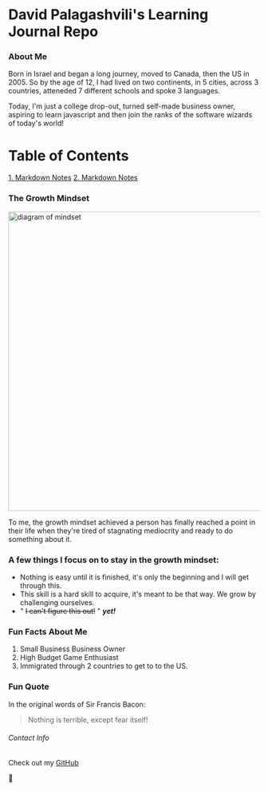# David Palagashvili's Learning Journal Repo

### About Me

Born in Israel and began a long journey, moved to Canada, then the US in 2005. So by the age of 12, I had lived on two continents, in 5 cities, across 3 countries, atteneded 7 different schools and spoke 3 languages.

Today, I'm just a college drop-out, turned self-made business owner, aspiring to learn javascript and then join the ranks of the software wizards of today's world!

# Table of Contents
[1. Markdown Notes](notes-on-markdown.md)
[2. Markdown Notes](notes-on-markdown.md)

### The Growth Mindset

<img src="https://3kllhk1ibq34qk6sp3bhtox1-wpengine.netdna-ssl.com/wp-content/uploads/NewGrowthMindset2.png" alt="diagram of mindset" width="600">

To me, the growth mindset achieved a person has finally reached a point in their life when they're tired of stagnating mediocrity and ready to do something about it.

### A few things I focus on to stay in the growth mindset:

- Nothing is easy until it is finished, it's only the beginning and I will get through this.
- This skill is a hard skill to acquire, it's meant to be that way. We grow by challenging ourselves.
- " ~~I can't figure this out!~~ " ***yet!***

### Fun Facts About Me

1. Small Business Business Owner
2. High Budget Game Enthusiast
3. Immigrated through 2 countries to get to to the US.

### Fun Quote

In the original words of Sir Francis Bacon:

> Nothing is terrible, except fear itself!


###### Contact Info
Check out my [GitHub](https://github.com/Davidoffili)

:poop:
